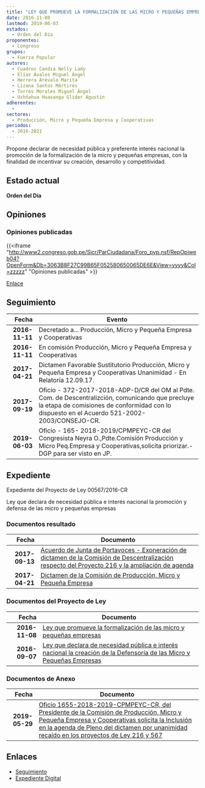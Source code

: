 ```yaml
---
title: "LEY QUE PROMUEVE LA FORMALIZACIÓN DE LAS MICRO Y PEQUEÑAS EMPRESAS"
date: 2016-11-08
lastmod: 2019-06-03
estados: 
  - Orden del Día
proponentes: 
  - Congreso
grupos: 
  - Fuerza Popular
autores: 
  - Cuadros Candia Nelly Lady
  - Elías Ávalos Miguel Ángel
  - Herrera Arévalo Marita
  - Lizana Santos Mártires
  - Torres Morales Miguel Ángel
  - Ushñahua Huasanga Glider Agustín
adherentes: 
  - 
sectores: 
  - Producción, Micro y Pequeña Empresa y Cooperativas
periodos: 
  - 2016-2021
---
```


Propone declarar de necesidad pública y preferente interés nacional la promoción de la formalización de la micro y pequeñas empresas, con la finalidad de incentivar su creación, desarrollo y competitividad.


## Estado actual

**Orden del Día**

## Opiniones

### Opiniones publicadas

{{<iframe "http://www2.congreso.gob.pe/Sicr/ParCiudadana/Foro_pvp.nsf/RepOpiweb04?OpenForm&Db=3063B8F27C99B65F052580650065DE6E&View=yyyy&Col=zzzzz" "Opiniones publicadas" >}}

[Enlace](http://www2.congreso.gob.pe/Sicr/ParCiudadana/Foro_pvp.nsf/RepOpiweb04?OpenForm&Db=3063B8F27C99B65F052580650065DE6E&View=yyyy&Col=zzzzz)

## Seguimiento

| Fecha | Evento |
|------:|--------|
| **2016-11-11** | Decretado a... Producción, Micro y Pequeña Empresa y Cooperativas|
| **2016-11-11** | En comisión Producción, Micro y Pequeña Empresa y Cooperativas|
| **2017-04-21** | Dictamen Favorable Sustitutorio Producción, Micro y Pequeña Empresa y Cooperativas Unanimidad - En Relatoría 12.09.17.|
| **2017-09-19** | Oficio - 372-2017-2018-ADP-D/CR del OM al Pdte. Com. de Descentralizción, comunicando que precluye la etapa de comisiones de conformidad con lo dispuesto en el Acuerdo 521-2002-2003/CONSEJO-CR.|
| **2019-06-03** | Oficio - 165- 2018-2019/CPMPEYC-CR del Congresista Neyra O.,Pdte.Comisión Producción y Micro Peq.Empresa y Cooperativas,solicita priorizar.-DGP para ser visto en JP.|


## Expediente

Expediente del Proyecto de Ley 00567/2016-CR

Ley que declara de necesidad pública e interés nacional la promoción y defensa de las micro y pequeñas empresas


### Documentos resultado

| Fecha | Documento |
|------:|--------|
| **2017-09-13** | [Acuerdo de Junta de Portavoces - Exoneración de dictamen de la Comisión de Descentralización respecto del Proyecto 216 y la ampliación de agenda](http://www.leyes.congreso.gob.pe/Documentos/2016_2021/Acuerdos/Junta_Portavoces/AJP0021620170913.pdf) |
| **2017-04-21** | [Dictamen de la Comisión de Producción, Micro y Pequeña Empresa](http://www.leyes.congreso.gob.pe/Documentos/2016_2021/Dictamenes/Proyectos_de_Ley/00216DC18MAY20170421.pdf) |

### Documentos del Proyecto de Ley

| Fecha | Documento |
|------:|--------|
| **2016-11-08** | [Ley que promueve la formalización de las micro y pequeñas empresas](http://www.leyes.congreso.gob.pe/Documentos/2016_2021/Proyectos_de_Ley_y_de_Resoluciones_Legislativas/PL0056720161108..pdf) |
| **2016-09-07** | [Ley que declara de necesidad pública e interés nacional la creación de la Defensoría de las Micro y Pequeñas Empresas](http://www.leyes.congreso.gob.pe/Documentos/2016_2021/Proyectos_de_Ley_y_de_Resoluciones_Legislativas/PL0021620160907..PDF) |

### Documentos de Anexo

| Fecha | Documento |
|------:|--------|
| **2019-05-29** | [Oficio 1655-2018-2019-CPMPEYC-CR, del Presidente de la Comisión de Producción, Micro y Pequeña Empresa y Cooperativas solicita la Inclusión en la agenda de Pleno del dictamen por unanimidad recaído en los proyectos de Ley 216 y 567](http://www.leyes.congreso.gob.pe/Documentos/2016_2021/Oficios/Comisiones_Ordinarias/OFICIO-1655-2018-2019-CPMPEY-CR.pdf) |

## Enlaces 

- [Seguimiento](http://www2.congreso.gob.pe/Sicr/TraDocEstProc/CLProLey2016.nsf/f7fff46988ca05b1052578e100829cc7/d847174b3e98415d052580650064a405?OpenDocument)
- [Expediente Digital](http://www2.congreso.gob.pehttp://www2.congreso.gob.pe/Sicr/TraDocEstProc/CLProLey2016.nsf/f7fff46988ca05b1052578e100829cc7/d847174b3e98415d052580650064a405?OpenDocument&Click=05257FB7005EB655.eb71d0cf91d8294e05256cdf006b5706/$Body/0.1C6C)
